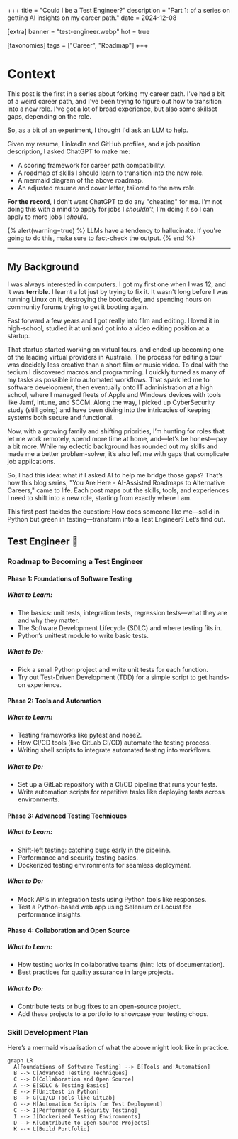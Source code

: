 +++
title = "Could I be a Test Engineer?"
description = "Part 1: of a series on getting AI insights on my career path."
date = 2024-12-08

[extra]
banner = "test-engineer.webp"
hot = true

[taxonomies]
tags = ["Career", "Roadmap"]
+++


# Context

This post is the first in a series about forking my career path. I've had a bit of a weird career path, and I've been trying to figure out how to transition into a new role. I've got a lot of broad experience, but also some skillset gaps, depending on the role.

So, as a bit of an experiment, I thought I'd ask an LLM to help.

Given my resume, LinkedIn and GitHub profiles, and a job position description, I asked ChatGPT to make me:

- A scoring framework for career path compatibility.
- A roadmap of skills I should learn to transition into the new role.
- A mermaid diagram of the above roadmap.
- An adjusted resume and cover letter, tailored to the new role.

**For the record**, I don't want ChatGPT to do any "cheating" for me. I'm not doing this with a mind to apply for jobs I *shouldn't*, I'm doing it so I can apply to more jobs I *should*.

{% alert(warning=true) %}
LLMs have a tendency to hallucinate. If you're going to do this, make sure to fact-check the output.
{% end %}

---

## My Background  

I was always interested in computers. 
I got my first one when I was 12, and it was **terrible**. I learnt a lot just by trying to fix it.
It wasn't long before I was running Linux on it, destroying the bootloader, and spending hours on community forums trying to get it booting again.

Fast forward a few years and I got really into film and editing. I loved it in high-school, studied it at uni and got into a video editing position at a startup.

That startup started working on virtual tours, and ended up becoming one of the leading virtual providers in Australia. The process for editing a tour was decidely less creative than a short film or music video. To deal with the tedium I discovered macros and programming. I quickly turned as many of my tasks as possible into automated workflows. That spark led me to software development, then eventually onto IT administration at a high school, where I managed fleets of Apple and Windows devices with tools like Jamf, Intune, and SCCM. Along the way, I picked up CyberSecurity study (still going) and have been diving into the intricacies of keeping systems both secure and functional.

Now, with a growing family and shifting priorities, I’m hunting for roles that let me work remotely, spend more time at home, and—let’s be honest—pay a bit more. While my eclectic background has rounded out my skills and made me a better problem-solver, it’s also left me with gaps that complicate job applications.

So, I had this idea: what if I asked AI to help me bridge those gaps? That’s how this blog series, "You Are Here - AI-Assisted Roadmaps to Alternative Careers," came to life. Each post maps out the skills, tools, and experiences I need to shift into a new role, starting from exactly where I am.

This first post tackles the question: How does someone like me—solid in Python but green in testing—transform into a Test Engineer? Let’s find out.

## Test Engineer 🧪

### Roadmap to Becoming a Test Engineer

#### Phase 1: Foundations of Software Testing

##### What to Learn:
- The basics: unit tests, integration tests, regression tests—what they are and why they matter.
- The Software Development Lifecycle (SDLC) and where testing fits in.
- Python’s unittest module to write basic tests.

##### What to Do:
- Pick a small Python project and write unit tests for each function.
- Try out Test-Driven Development (TDD) for a simple script to get hands-on experience.

#### Phase 2: Tools and Automation

##### What to Learn:
- Testing frameworks like pytest and nose2.
- How CI/CD tools (like GitLab CI/CD) automate the testing process.
- Writing shell scripts to integrate automated testing into workflows.

##### What to Do:
- Set up a GitLab repository with a CI/CD pipeline that runs your tests.
- Write automation scripts for repetitive tasks like deploying tests across environments.

#### Phase 3: Advanced Testing Techniques

##### What to Learn:
- Shift-left testing: catching bugs early in the pipeline.
- Performance and security testing basics.
- Dockerized testing environments for seamless deployment.

##### What to Do:
- Mock APIs in integration tests using Python tools like responses.
- Test a Python-based web app using Selenium or Locust for performance insights.

#### Phase 4: Collaboration and Open Source

##### What to Learn:
- How testing works in collaborative teams (hint: lots of documentation).
- Best practices for quality assurance in large projects.

##### What to Do:
- Contribute tests or bug fixes to an open-source project.
- Add these projects to a portfolio to showcase your testing chops.

### Skill Development Plan

Here’s a mermaid visualisation of what the above might look like in practice.

```mermaid
graph LR
  A[Foundations of Software Testing] --> B[Tools and Automation]
  B --> C[Advanced Testing Techniques]
  C --> D[Collaboration and Open Source]
  A --> E[SDLC & Testing Basics]
  E --> F[Unittest in Python]
  B --> G[CI/CD Tools like GitLab]
  G --> H[Automation Scripts for Test Deployment]
  C --> I[Performance & Security Testing]
  I --> J[Dockerized Testing Environments]
  D --> K[Contribute to Open-Source Projects]
  K --> L[Build Portfolio]
